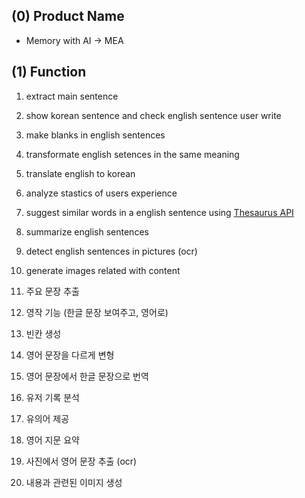 ## (0) Product Name
- Memory with AI -> MEA

## (1) Function
1. extract main sentence
2. show korean sentence and check english sentence user write
3. make blanks in english sentences
4. transformate english setences in the same meaning
5. translate english to korean
6. analyze stastics of users experience
7. suggest similar words in a english sentence using [Thesaurus API](https://api-ninjas.com/api/thesaurus)
8. summarize english sentences
9. detect english sentences in pictures (ocr)
10. generate images related with content

1. 주요 문장 추출
2. 영작 기능 (한글 문장 보여주고, 영어로)
3. 빈칸 생성
4. 영어 문장을 다르게 변형
5. 영어 문장에서 한글 문장으로 번역
6. 유저 기록 분석
7. 유의어 제공
8. 영어 지문 요약
9. 사진에서 영어 문장 추출 (ocr)
10. 내용과 관련된 이미지 생성